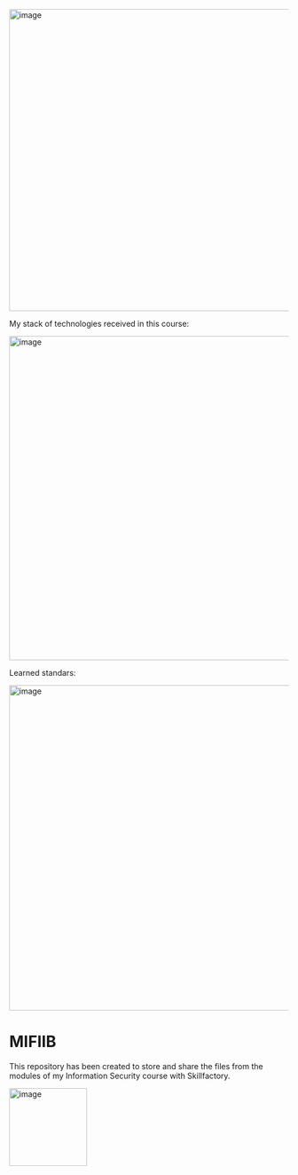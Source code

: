 
<img width="544" alt="image" src="https://github.com/AlexandrGanitev/MIFIIB/assets/122431529/af9abadf-c4bd-4d29-b507-ff043a59074f">


My stack of technologies received in this course:


<img width="584" alt="image" src="https://github.com/AlexandrGanitev/MIFIIB/assets/122431529/b529084e-28f9-4ac7-b352-fb5d48c78b02">

Learned standars:


<img width="586" alt="image" src="https://github.com/AlexandrGanitev/MIFIIB/assets/122431529/e4129f09-92f9-4bc2-a7e1-cb08ef54c81f">

# MIFIIB
This repository has been created to store and share the files from the modules of my Information Security course with Skillfactory.

<img width="140" alt="image" src="https://github.com/AlexandrGanitev/MIFIIB/assets/122431529/1a9f6c18-32e5-465f-9e19-7f6cc253de8f">
